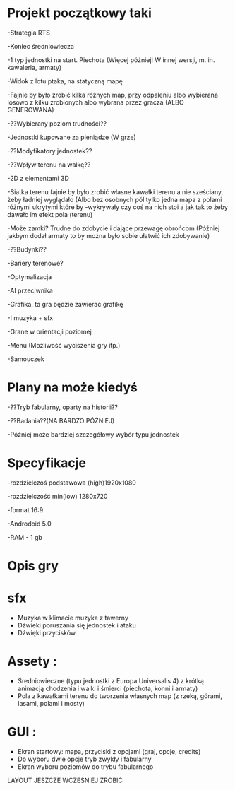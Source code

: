 # Projekt początkowy taki

-Strategia RTS

-Koniec średniowiecza

-1 typ jednostki na start. Piechota (Więcej później! W  innej wersji, m. in. kawaleria, armaty)

-Widok z lotu ptaka, na statyczną mapę

-Fajnie by było zrobić kilka różnych map, przy odpaleniu albo wybierana losowo z kilku zrobionych albo wybrana przez gracza (ALBO GENEROWANA)

-??Wybierany poziom trudności??

-Jednostki kupowane za pieniądze (W grze)

-??Modyfikatory jednostek??

-??Wpływ terenu na walkę??

-2D z elementami 3D

-Siatka terenu fajnie by było zrobić własne kawałki terenu a nie sześciany, żeby ładniej wyglądało (Albo bez osobnych pól tylko jedna mapa z polami różnymi ukrytymi które by -wykrywały czy coś na nich stoi a jak tak to żeby dawało im efekt pola (terenu)



-Może zamki? Trudne do zdobycie i dające przewagę obrońcom (Później jakbym dodał armaty to by można było sobie ułatwić ich zdobywanie)

-??Budynki??

-Bariery terenowe?

-Optymalizacja

-AI przeciwnika

-Grafika, ta gra będzie zawierać grafikę

-I muzyka + sfx

-Grane w orientacji poziomej

-Menu (Możliwość wyciszenia gry itp.)

-Samouczek


# Plany na może kiedyś 

-??Tryb fabularny, oparty na historii??

-??Badania??(NA BARDZO PÓŹNIEJ)

-Później może bardziej szczegółowy wybór typu jednostek


# Specyfikacje 

-rozdzielczoś podstawowa (high)1920x1080

-rozdzielczość min(low) 1280x720

-format 16:9

-Androdoid 5.0 

-RAM - 1 gb



# Opis gry


# sfx
- Muzyka w klimacie muzyka z tawerny
- Dźwieki poruszania się jednostek i ataku
- Dźwięki przycisków


# Assety :

- Średniowieczne (typu jednostki z Europa Universalis 4) z krótką animacją chodzenia i walki i śmierci (piechota, konni i armaty)
- Pola z kawałkami terenu do tworzenia własnych map (z rzeką, górami, lasami, polami i mosty)

# GUI :

- Ekran startowy: mapa, przyciski z opcjami (graj, opcje, credits)
- Do wyboru dwie opcje tryb zwykły i fabularny
- Ekran wyboru poziomów do trybu fabularnego






LAYOUT JESZCZE WCZEŚNIEJ ZROBIĆ
